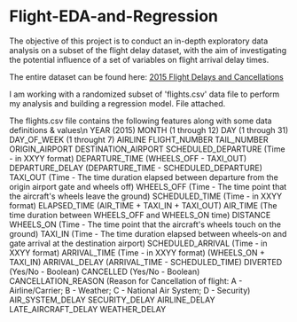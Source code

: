 # Flight-EDA-and-Regression
The objective of this project is to conduct an in-depth exploratory data analysis on a subset of the flight delay dataset, with the aim of investigating the potential influence of a set of variables on flight arrival delay times.

The entire dataset can be found here: [2015 Flight Delays and Cancellations](https://www.kaggle.com/datasets/usdot/flight-delays)

I am working with a randomized subset of 'flights.csv' data file to perform my analysis and building a regression model. File attached.

The flights.csv file contains the following features along with some data definitions & values\n
YEAR (2015)
MONTH (1 through 12)
DAY (1 through 31)
DAY_OF_WEEK (1 throught 7)
AIRLINE
FLIGHT_NUMBER
TAIL_NUMBER
ORIGIN_AIRPORT
DESTINATION_AIRPORT
SCHEDULED_DEPARTURE (Time - in XXYY format)
DEPARTURE_TIME (WHEELS_OFF - TAXI_OUT)
DEPARTURE_DELAY (DEPARTURE_TIME - SCHEDULED_DEPARTURE)
TAXI_OUT (Time - The time duration elapsed between departure from the origin airport gate and wheels off)
WHEELS_OFF (Time - The time point that the aircraft's wheels leave the ground)
SCHEDULED_TIME (Time - in XXYY format)
ELAPSED_TIME (AIR_TIME + TAXI_IN + TAXI_OUT)
AIR_TIME (The time duration between WHEELS_OFF and WHEELS_ON time)
DISTANCE
WHEELS_ON (Time - The time point that the aircraft's wheels touch on the ground)
TAXI_IN (Time - The time duration elapsed between wheels-on and gate arrival at the destination airport)
SCHEDULED_ARRIVAL (Time - in XXYY format)
ARRIVAL_TIME (Time - in XXYY format) (WHEELS_ON + TAXI_IN)
ARRIVAL_DELAY (ARRIVAL_TIME - SCHEDULED_TIME)
DIVERTED (Yes/No - Boolean)
CANCELLED (Yes/No - Boolean)
CANCELLATION_REASON (Reason for Cancellation of flight: A - Airline/Carrier; B - Weather; C - National Air System; D - Security)
AIR_SYSTEM_DELAY 
SECURITY_DELAY
AIRLINE_DELAY
LATE_AIRCRAFT_DELAY
WEATHER_DELAY
